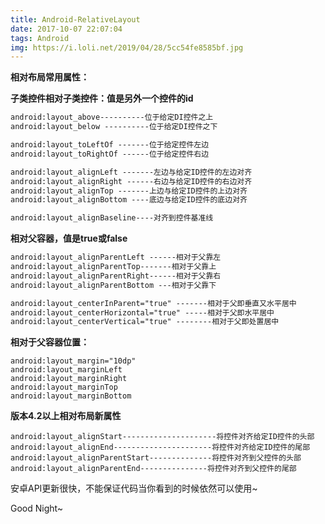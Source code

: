 ```yaml
---
title: Android-RelativeLayout
date: 2017-10-07 22:07:04
tags: Android
img: https://i.loli.net/2019/04/28/5cc54fe8585bf.jpg
---
```


 **相对布局常用属性：**

 **子类控件相对子类控件：值是另外一个控件的id**
<!-- more -->
```xml
android:layout_above----------位于给定DI控件之上
android:layout_below ----------位于给定DI控件之下

android:layout_toLeftOf -------位于给定控件左边
android:layout_toRightOf ------位于给定控件右边

android:layout_alignLeft -------左边与给定ID控件的左边对齐
android:layout_alignRight ------右边与给定ID控件的右边对齐
android:layout_alignTop -------上边与给定ID控件的上边对齐
android:layout_alignBottom ----底边与给定ID控件的底边对齐

android:layout_alignBaseline----对齐到控件基准线
```
 **相对父容器，值是true或false**

 
```xml
android:layout_alignParentLeft ------相对于父靠左
android:layout_alignParentTop-------相对于父靠上
android:layout_alignParentRight------相对于父靠右
android:layout_alignParentBottom ---相对于父靠下

android:layout_centerInParent="true" -------相对于父即垂直又水平居中
android:layout_centerHorizontal="true" -----相对于父即水平居中
android:layout_centerVertical="true" --------相对于父即处置居中
```
 **相对于父容器位置：**

 
```
android:layout_margin="10dp"
android:layout_marginLeft
android:layout_marginRight
android:layout_marginTop
android:layout_marginBottom
```
 **版本4.2以上相对布局新属性**

 
```
android:layout_alignStart---------------------将控件对齐给定ID控件的头部
android:layout_alignEnd----------------------将控件对齐给定ID控件的尾部
android:layout_alignParentStart--------------将控件对齐到父控件的头部
android:layout_alignParentEnd---------------将控件对齐到父控件的尾部
```
 安卓API更新很快，不能保证代码当你看到的时候依然可以使用~
 
 Good Night~